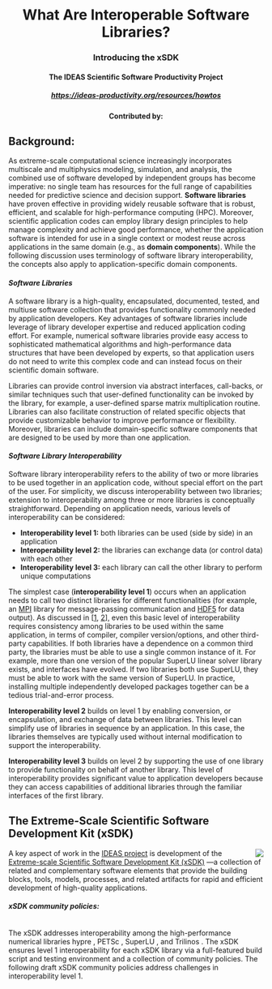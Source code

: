 <div align="center">
<h1> What Are Interoperable Software Libraries? </h1>
<h3> Introducing the xSDK </h3>
<h4> The IDEAS Scientific Software Productivity Project </h4>
<h5> <a href="https://ideas-productivity.org/resources/howtos/">https://ideas-productivity.org/resources/howtos</a> </h5>
<h4> Contributed by: </h4>
</div>

## Background:

As extreme-scale computational science increasingly incorporates multiscale and
multiphysics modeling, simulation, and analysis, the combined use of software developed by
independent groups has become imperative: no single team has resources for the full range of
capabilities needed for predictive science and decision support. **Software libraries** have proven
effective in providing widely reusable software that is robust, efficient, and scalable for
high-performance computing (HPC). Moreover, scientific application codes can employ library
design principles to help manage complexity and achieve good performance, whether the
application software is intended for use in a single context or modest reuse across applications
in the same domain (e.g., as **domain components**). While the following discussion uses
terminology of software library interoperability, the concepts also apply to application-specific
domain components.

#### *Software Libraries*
A software library is a high-quality, encapsulated, documented, tested, and multiuse software
collection that provides functionality commonly needed by application developers. Key
advantages of software libraries include leverage of library developer expertise and reduced
application coding effort. For example, numerical software libraries provide easy access to
sophisticated mathematical algorithms and high-performance data structures that have been
developed by experts, so that application users do not need to write this complex code and can
instead focus on their scientific domain software.

Libraries can provide control inversion via abstract interfaces, call-backs, or similar techniques
such that user-defined functionality can be invoked by the library, for example, a user-defined
sparse matrix multiplication routine. Libraries can also facilitate construction of related specific
objects that provide customizable behavior to improve performance or flexibility. Moreover,
libraries can include domain-specific software components that are designed to be used by
more than one application.

#### *Software Library Interoperability*
Software library interoperability refers to the ability of two or more libraries to be used
together in an application code, without special effort on the part of the user. For simplicity, we
discuss interoperability between two libraries; extension to interoperability among three or more
libraries is conceptually straightforward. Depending on application needs, various levels of
interoperability can be considered:
  * **Interoperability level 1:** both libraries can be used (side by side) in an application
  * **Interoperability level 2:** the libraries can exchange data (or control data) with each
other
  * **Interoperability level 3:** each library can call the other library to perform unique
computations

The simplest case (**interoperability level 1**) occurs when an application needs to call two distinct
libraries for different functionalities (for example, an [MPI](https://www.mpi-forum.org/) library for message-passing
communication and [HDF5](https://www.hdfgroup.org/solutions/hdf5/) for data output). As discussed in [[1](https://figshare.com/articles/Package_Management_Practices_Essential_for_Interoperability_Lessons_Learned_and_Strategies_Developed_for_FASTMath/789055), [2](https://wci.llnl.gov/codes/smartlibs/UCRL-JRNL-208636.pdf)], even this basic level of
interoperability requires consistency among libraries to be used within the same application, in
terms of compiler, compiler version/options, and other third-party capabilities. If both libraries
have a dependence on a common third party, the libraries must be able to use a single common
instance of it. For example, more than one version of the popular SuperLU linear solver library
exists, and interfaces have evolved. If two libraries both use SuperLU, they must be able to
work with the same version of SuperLU. In practice, installing multiple independently developed
packages together can be a tedious trial-and-error process.

**Interoperability level 2** builds on level 1 by enabling conversion, or encapsulation, and exchange
of data between libraries. This level can simplify use of libraries in sequence by an application.
In this case, the libraries themselves are typically used without internal modification to support
the interoperability.

**Interoperability level 3** builds on level 2 by supporting the use of one library to provide
functionality on behalf of another library. This level of interoperability provides significant value
to application developers because they can access capabilities of additional libraries through
the familiar interfaces of the first library.

## The Extreme-Scale Scientific Software Development Kit (xSDK)

<p align="left">
<img align="right" src="https://i.ibb.co/C9h43tR/Screen-Shot-2020-07-10-at-10-34-30-AM.png">
A key aspect of work in the <a href="https://ideas-productivity.org/">IDEAS project</a> is development of the
 <a href="http://xsdk.info/">Extreme-scale Scientific Software Development Kit (xSDK)</a> —a collection
of related and complementary software elements that provide the
building blocks, tools, models, processes, and related artifacts for rapid
and efficient development of high-quality applications.<br>
<h4><i>xSDK community policies:</i></h4> 
<br>The xSDK addresses interoperability among the high-performance
numerical libraries hypre , PETSc , SuperLU , and Trilinos . The xSDK ensures level 1
interoperability for each xSDK library via a full-featured build script and testing environment and
a collection of community policies. The following draft xSDK community policies address
challenges in interoperability level 1.
</p>
